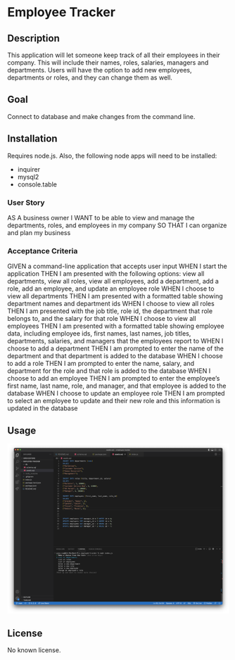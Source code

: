 # Employee Tracker

## Description
This application will let someone keep track of all their employees in their company. This will include their names, roles, salaries, managers and departments. Users will have the option to add new employees, departments or roles, and they can change them as well.


## Goal
Connect to database and make changes from the command line.

## Installation
Requires node.js. Also, the following node apps will need to be installed:
- inquirer
- mysql2
- console.table

### User Story

AS A business owner I WANT to be able to view and manage the departments, roles, and employees in my company SO THAT I can organize and plan my business

### Acceptance Criteria

GIVEN a command-line application that accepts user input
WHEN I start the application
THEN I am presented with the following options: view all departments, view all roles, view all employees, add a department, add a role, add an employee, and update an employee role
WHEN I choose to view all departments
THEN I am presented with a formatted table showing department names and department ids
WHEN I choose to view all roles
THEN I am presented with the job title, role id, the department that role belongs to, and the salary for that role
WHEN I choose to view all employees
THEN I am presented with a formatted table showing employee data, including employee ids, first names, last names, job titles, departments, salaries, and managers that the employees report to
WHEN I choose to add a department
THEN I am prompted to enter the name of the department and that department is added to the database
WHEN I choose to add a role
THEN I am prompted to enter the name, salary, and department for the role and that role is added to the database
WHEN I choose to add an employee
THEN I am prompted to enter the employee’s first name, last name, role, and manager, and that employee is added to the database
WHEN I choose to update an employee role
THEN I am prompted to select an employee to update and their new role and this information is updated in the database

## Usage
![](/images/still-employee-tracker.png)

## License

No known license.